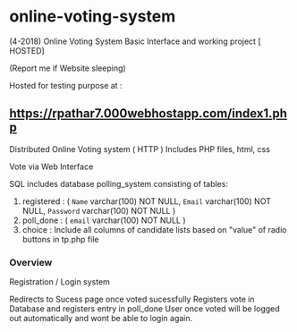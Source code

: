 # online-voting-system
(4-2018)
Online Voting System Basic Interface and working project [ HOSTED]

(Report me if Website sleeping)

Hosted for testing purpose at : <h2>https://rpathar7.000webhostapp.com/index1.php</h2>

Distributed Online Voting system ( HTTP )
Includes PHP files, html, css


Vote via Web Interface

SQL includes database polling_system consisting of tables:
1. registered : (
  `Name` varchar(100) NOT NULL,
  `Email` varchar(100) NOT NULL,
  `Password` varchar(100) NOT NULL
)
2. poll_done : (
  `email` varchar(100) NOT NULL
)
3. choice  : Include all columns of candidate lists based on "value" of radio buttons in tp.php file


<h3>Overview</h3>
Registration / Login system

Redirects to Sucess page once voted sucessfully
Registers vote in Database and registers entry in poll_done
User once voted will be logged out automatically and wont be able to login again.

